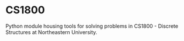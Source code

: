 # CS1800
Python module housing tools for solving problems in CS1800 - Discrete Structures at Northeastern University.
